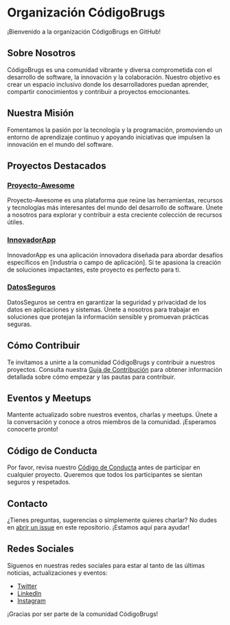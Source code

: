 
# Organización CódigoBrugs

¡Bienvenido a la organización CódigoBrugs en GitHub!

## Sobre Nosotros

CódigoBrugs es una comunidad vibrante y diversa comprometida con el desarrollo de software, la innovación y la colaboración. Nuestro objetivo es crear un espacio inclusivo donde los desarrolladores puedan aprender, compartir conocimientos y contribuir a proyectos emocionantes.

## Nuestra Misión

Fomentamos la pasión por la tecnología y la programación, promoviendo un entorno de aprendizaje continuo y apoyando iniciativas que impulsen la innovación en el mundo del software.

## Proyectos Destacados

### [Proyecto-Awesome](https://github.com/CodigoBrugs/Proyecto-Awesome)

Proyecto-Awesome es una plataforma que reúne las herramientas, recursos y tecnologías más interesantes del mundo del desarrollo de software. Únete a nosotros para explorar y contribuir a esta creciente colección de recursos útiles.

### [InnovadorApp](https://github.com/CodigoBrugs/InnovadorApp)

InnovadorApp es una aplicación innovadora diseñada para abordar desafíos específicos en [industria o campo de aplicación]. Si te apasiona la creación de soluciones impactantes, este proyecto es perfecto para ti.

### [DatosSeguros](https://github.com/CodigoBrugs/DatosSeguros)

DatosSeguros se centra en garantizar la seguridad y privacidad de los datos en aplicaciones y sistemas. Únete a nosotros para trabajar en soluciones que protejan la información sensible y promuevan prácticas seguras.

## Cómo Contribuir

Te invitamos a unirte a la comunidad CódigoBrugs y contribuir a nuestros proyectos. Consulta nuestra [Guía de Contribución](CONTRIBUTING.md) para obtener información detallada sobre cómo empezar y las pautas para contribuir.

## Eventos y Meetups

Mantente actualizado sobre nuestros eventos, charlas y meetups. Únete a la conversación y conoce a otros miembros de la comunidad. ¡Esperamos conocerte pronto!

## Código de Conducta

Por favor, revisa nuestro [Código de Conducta](CODE_OF_CONDUCT.md) antes de participar en cualquier proyecto. Queremos que todos los participantes se sientan seguros y respetados.

## Contacto

¿Tienes preguntas, sugerencias o simplemente quieres charlar? No dudes en [abrir un issue](https://github.com/CodigoBrugs/perfil/issues) en este repositorio. ¡Estamos aquí para ayudar!

## Redes Sociales

Síguenos en nuestras redes sociales para estar al tanto de las últimas noticias, actualizaciones y eventos:

- [Twitter](https://twitter.com/CodigoBrugs)
- [LinkedIn](https://www.linkedin.com/company/codigobrugs)
- [Instagram](https://www.instagram.com/codigobrugs/)

¡Gracias por ser parte de la comunidad CódigoBrugs!
